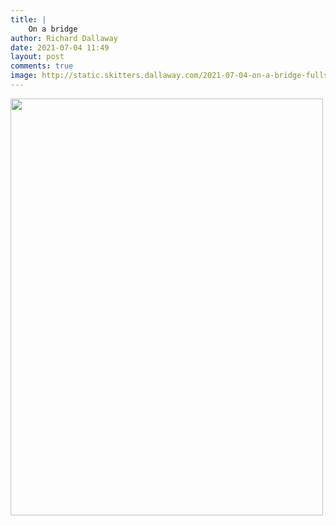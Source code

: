 ```yaml
---
title: |
    On a bridge
author: Richard Dallaway
date: 2021-07-04 11:49
layout: post
comments: true
image: http://static.skitters.dallaway.com/2021-07-04-on-a-bridge-fullsize-0.jpeg
---
```




<a href="http://static.skitters.dallaway.com/2021-07-04-on-a-bridge-fullsize-0.jpeg"><img src="http://static.skitters.dallaway.com/2021-07-04-on-a-bridge-thumb-0.jpeg" width="500" height="667"></a>

